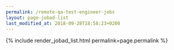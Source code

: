 ```yaml
---
permalink: /remote-qa-test-engineer-jobs
layout: page-jobad-list
last_modified_at: 2018-09-28T18:58:23+0200
---
```

{% include render_jobad_list.html permalink=page.permalink %}

